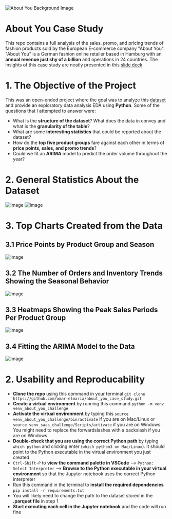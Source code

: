 ![About You Background Image](https://user-images.githubusercontent.com/98691360/190907068-6ba4a1a8-67b6-4db6-8b9c-a6d0779027e8.jpg)

# About You Case Study
This repo contains a full analysis of the sales, promo, and pricing trends of fashion products sold by the European E-commerce company "About You". "About You" is a 
German fashion online retailer based in Hamburg with an **annual revenue just shy of a billion** and operations in 24 countries. The insights of this case study are neatly
presented in this [slide deck](https://docs.google.com/presentation/d/1lUUm42_86o2Zgdu4VqKDmmXWKSfQuvIHZgyQ36Mt5wc/edit?usp=sharing)

# 1. The Objective of the Project
This was an open-ended project where the goal was to analyze this [dataset](https://drive.google.com/file/d/1-4hp4YB6waePDE9IDIKu_gy7i6_rQ12m/view?usp=sharing) and 
provide an exploratory data analysis EDA using **Python**. Some of the questions that I attempted to answer were:
- What is the **structure of the dataset**? What does the data in convey and what is the **granularity of the table**?
- What are some **interesting statistics** that could be reported about the dataset?
- How do the **top five product groups** fare against each other in terms of **price points, sales, and promo trends**?
- Could we fit an **ARIMA** model to predict the order volume throughout the year?

# 2. General Statistics About the Dataset
![image](https://user-images.githubusercontent.com/98691360/190910157-ed1a2c70-94b4-44d1-b3c1-1f2a49bf30ab.png)
![image](https://user-images.githubusercontent.com/98691360/190910243-095f3b5c-7ffd-4a53-9d4a-289713b7ffa3.png)

# 3. Top Charts Created from the Data
## 3.1 Price Points by Product Group and Season
![image](https://user-images.githubusercontent.com/98691360/190910527-1e96f726-baad-4acb-adb3-641e6f498ea7.png)

## 3.2 The Number of Orders and Inventory Trends Showing the Seasonal Behavior
![image](https://user-images.githubusercontent.com/98691360/190910684-be43793c-076f-4768-b3a4-6c92f83763a1.png)

## 3.3 Heatmaps Showing the Peak Sales Periods Per Product Group
![image](https://user-images.githubusercontent.com/98691360/190910724-4cbc503f-8225-46ed-a015-01469e687f23.png)

## 3.4 Fitting the ARIMA Model to the Data
![image](https://user-images.githubusercontent.com/98691360/190910781-441ae48f-e782-4545-9681-67b334fc9591.png)

# 2. Usability and Reproducability
- **Clone the repo** using this command in your terminal
```git clone https://github.com/omar-elmaria/about_you_case_study.git```
- **Create a virtual environment** by running this command ```python -m venv venv_about_you_challenge```
- **Activate the virtual environment** by typing this ```source venv_about_you_challenge/bin/activate``` if you are on Mac/Linux or ```source venv_saas_challenge/Scripts/activate``` if you are on Windows. You might need to replace the forwardslashes with a backslash if you are on Windows
- **Double-check that you are using the correct Python path** by typing ```which python``` and clicking enter (```which python3 on Mac/Linux```). It should point to the Python executable in the virtual environment you just created
- ```Ctrl-Shift-P``` to **view the command palette in VSCode** --> ```Python: Select Interpreter``` --> **Browse to the Python executable in your virtual environment** so that the Jupyter notebook uses the correct Python interpreter
- Run this command in the terminal to **install the required dependencies** ```pip install -r requirements.txt```
- You will likely need to change the path to the dataset stored in the **.parquet file** in step 1
- **Start executing each cell in the Jupyter notebook** and the code will run fine
